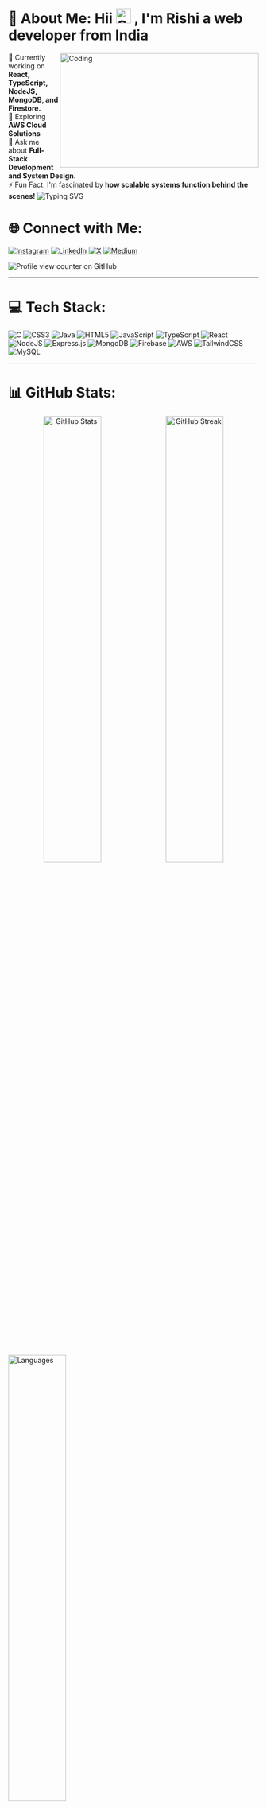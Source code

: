 # 💫 About Me: Hii <img src="https://github.com/user-attachments/assets/bf98246a-4dd5-4c28-8b20-38ffafe45331" alt="CuteCatGIF" width="30" height="30"/> , I'm Rishi a web developer from India


<img align="right" src="https://user-images.githubusercontent.com/74038190/225813708-98b745f2-7d22-48cf-9150-083f1b00d6c9.gif" alt="Coding" width="400" height="230"/>

🔭 Currently working on **React, TypeScript, NodeJS, MongoDB, and Firestore.**  
🌱 Exploring **AWS Cloud Solutions**  
💬 Ask me about **Full-Stack Development and System Design.**  
⚡ Fun Fact: I'm fascinated by **how scalable systems function behind the scenes!**
![Typing SVG](https://readme-typing-svg.demolab.com?font=Fira+Code&size=22&pause=1000&color=F7DC6F&width=500&lines=Full+Stack+Developer+%7C+MERN+Specialist;Passionate+about+Scalable+Systems;Always+Learning+New+Technologies)



# 🌐 Connect with Me:
[![Instagram](https://img.shields.io/badge/Instagram-%23E4405F.svg?style=for-the-badge&logo=Instagram&logoColor=white)](https://instagram.com/cenation_rishi) 
[![LinkedIn](https://img.shields.io/badge/LinkedIn-%230077B5.svg?style=for-the-badge&logo=linkedin&logoColor=white)](https://linkedin.com/in/rishichaubey3105) 
[![X](https://img.shields.io/badge/X-black.svg?style=for-the-badge&logo=X&logoColor=white)](https://x.com/cenation_rishi) 
[![Medium](https://img.shields.io/badge/Medium-000000?style=for-the-badge&logo=medium&logoColor=white)](https://medium.com/@RishiChaubey)

![Profile view counter on GitHub](https://komarev.com/ghpvc/?username=RishiChaubey31)


---

# 💻 Tech Stack:
![C](https://img.shields.io/badge/C-%23007ACC.svg?style=for-the-badge&logo=c&logoColor=white) 
![CSS3](https://img.shields.io/badge/CSS3-%231572B6.svg?style=for-the-badge&logo=css3&logoColor=white) 
![Java](https://img.shields.io/badge/Java-%23ED8B00.svg?style=for-the-badge&logo=openjdk&logoColor=white) 
![HTML5](https://img.shields.io/badge/HTML5-%23E34F26.svg?style=for-the-badge&logo=html5&logoColor=white) 
![JavaScript](https://img.shields.io/badge/JavaScript-%23F7DF1E.svg?style=for-the-badge&logo=javascript&logoColor=black) 
![TypeScript](https://img.shields.io/badge/TypeScript-%23007ACC.svg?style=for-the-badge&logo=typescript&logoColor=white) 
![React](https://img.shields.io/badge/React-%2361DAFB.svg?style=for-the-badge&logo=react&logoColor=black) 
![NodeJS](https://img.shields.io/badge/NodeJS-%23339933.svg?style=for-the-badge&logo=node.js&logoColor=white) 
![Express.js](https://img.shields.io/badge/Express.js-%23404d59.svg?style=for-the-badge&logo=express&logoColor=white) 
![MongoDB](https://img.shields.io/badge/MongoDB-%2347A248.svg?style=for-the-badge&logo=mongodb&logoColor=white) 
![Firebase](https://img.shields.io/badge/Firebase-%23FFA611.svg?style=for-the-badge&logo=firebase&logoColor=black) 
![AWS](https://img.shields.io/badge/AWS-%23FF9900.svg?style=for-the-badge&logo=amazon-aws&logoColor=white) 
![TailwindCSS](https://img.shields.io/badge/TailwindCSS-%2338B2AC.svg?style=for-the-badge&logo=tailwind-css&logoColor=white) 
![MySQL](https://img.shields.io/badge/MySQL-%2300A9E0.svg?style=for-the-badge&logo=mysql&logoColor=white)

---

# 📊 GitHub Stats:
<div align="center">
  <img src="https://github-readme-stats.vercel.app/api?username=RishiChaubey31&show_icons=true&theme=radical&hide_border=true" width="48%" alt="GitHub Stats"/>
  <img src="https://github-readme-streak-stats.herokuapp.com/?user=RishiChaubey31&theme=radical&hide_border=true" width="48%" alt="GitHub Streak"/>
</div>
<br>
<img src="https://github-readme-stats.vercel.app/api/top-langs/?username=RishiChaubey31&layout=compact&theme=radical&hide_border=true" width="48%" alt="Languages">

---

# 🏆 LeetCode Stats:
![LeetCode Stats](https://leetcard.jacoblin.cool/rishi_chaubey?theme=dark&font=Fira%20Code&ext=heatmap)

---

### 🔝 Top Contributed Repo:
![Contribution Stats](https://github-contributor-stats.vercel.app/api?username=RishiChaubey31&limit=5&theme=radical&combine_all_yearly_contributions=true)

---

### 🚀 Fun Badge:
![Profile Trophy](https://github-profile-trophy.vercel.app/?username=RishiChaubey31&theme=monokai&row=1)

---

*Designed with ❤️ by Rishi 🚀
